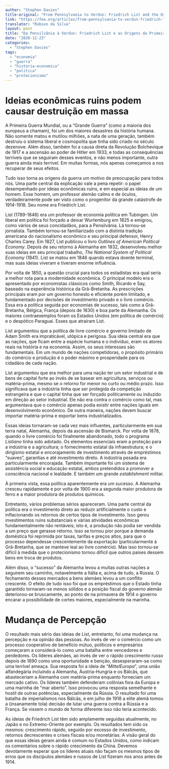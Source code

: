 ```yaml
---
author: "Stephen Davies"
title-original: "From Pennsylvania to Verdun: Friedrich List and the Origins of World War I"
link: "https://fee.org/articles/from-pennsylvania-to-verdun-friedrich-list-and-the-origins-of-world-war-i"
translator: "Robson da Silva"
layout: post
title: "Da Pensilvânia à Verdun: Friedrich List e as Origens da Primeira Guerra Mundial"
date: "2020-12-23"
categories:   
  - "Stephen Davies"
tags: 
  - "economia"
  - "guerra"
  - "historia-economica"
  - "politica"
  - "protecionismo"
---
```


# Ideias econômicas ruins podem causar destruição em massa

A Primeira Guerra Mundial, ou a “Grande Guerra” (como a maioria dos europeus a chamam), foi um dos maiores desastres da história humana. Não somente matou e mutilou milhões, a nata de uma geração, também destruiu o sistema liberal e cosmopolita que tinha sido criado no século dezenove. Além disso, também foi a causa direta da Revolução Bolchevique de 1917 e a ascensão ao poder de Hitler em 1933, e todas as consequências terríveis que se seguiram desses eventos, e não menos importante, outra guerra ainda mais terrível. Em muitas formas, nós apenas começamos a nos recuperar de seus efeitos.

Tudo isso torna as origens da guerra um motivo de preocupação para todos nós. Uma parte central da explicação vale a pena repetir: o papel desempenhado por ideias econômicas ruins, e em especial as ideias de um homem. Esse homem, um professor alemão calmo e de óculos, verdadeiramente pode ser visto como o progenitor da grande catástrofe de 1914-1918. Seu nome era Friedrich List.

List (1789-1846) era um professor de economia política em Tubingen. Um liberal em política foi forçado a deixar Wurtemburg em 1825 e emigrou, como vários de seus concidadãos, para a Pensilvânia. Lá tornou-se jornalista. Também tornou-se familiarizado com a distinta tradição americana do nacionalismo econômico e seu principal defensor, Henry Charles Carey. Em 1827, List publicou o livro _Outlines of American Political Economy_. Depois de seu retorno à Alemanha em 1832, desenvolveu melhor suas ideias em seu principal trabalho, _The National System of Political Economy_ (1841). List se matou em 1846 quando estava doente terminal, mas suas ideias viveram e tiveram enorme influência.

Por volta de 1850, a questão crucial para todos os estadistas era qual seria a melhor rota para a modernidade econômica. O principal modelo era o apresentado por economistas clássicos como Smith, Ricardo e Say, baseado na experiência histórica da Grã-Bretanha. As prescrições principais eram por um governo honesto e eficiente porém limitado, e fundamentado por decisões de investimento privado e o livre comércio. Essa era a política seguida por economias de sucesso, tais como a Grã-Bretanha, Bélgica, França (depois de 1830) e boa parte da Alemanha. Os maiores contraexemplos foram os Estados Unidos (em política de comércio) e o despótico Paraguai. Esses que atraíram List.

List argumentou que a política de livre comércio e governo limitado de Adam Smith era impraticável, utópica e perigosa. Sua ideia central era que as nações, que ficam entre a espécie humana e o indivíduo, eram os atores reais na história e na economia. Assim, os seus interesses são fundamentais. Em um mundo de nações competidoras, o propósito primário do comércio e produção é o poder máximo e prosperidade para os cidadãos de cada nação.

List argumentou que era melhor para uma nação ter um setor industrial e de bens de capital forte ao invés de se basear em agricultura, serviços ou matéria-prima, mesmo se o retorno for menor no curto ou médio prazo. Isso significava que a indústria tinha que ser protegida da competição estrangeira e que o capital tinha que ser forçado politicamente ou induzido em direção ao setor industrial. Ele não era contra o comércio como tal, mas argumentava que o comércio apenas podia existir entre nações iguais em desenvolvimento econômico. De outra maneira, nações devem buscar importar matéria-prima e exportar bens industrializados.

Essas ideias tornaram-se cada vez mais influentes, particularmente em sua terra natal, Alemanha, depois da ascensão de Bismarck. Por volta de 1878, quando o livre comércio foi finalmente abandonado, todo o programa _Listiano_ tinha sido adotado. Os elementos essenciais eram a proteção para a indústria e a agricultura; o fornecimento estatal da infraestrutura; e o dirigismo estatal e encorajamento de investimento através de empréstimos “suaves”, garantias e até investimento direto. A indústria pesada era particularmente encorajada. Também importante foi um sistema de assistência social e educação estatal, ambos pretendidos a promover a consciência nacional e lealdade. E também um grande _establishment_ militar.

À primeira vista, essa política aparentemente era um sucesso. A Alemanha cresceu rapidamente e por volta de 1900 era a segunda maior produtora de ferro e a maior produtora de produtos químicos.

Entretanto, vários problemas sérios apareceram. Uma parte central da política era o investimento direto ao reduzir artificialmente o custo e inflacionando os retornos de certos tipos de investimento. Isso gerou investimentos ruins substanciais e várias atividades econômicas fundamentalmente não rentáveis; isto é, a produção não podia ser vendida a um preço que gerasse retorno. Isso se tornou pior porque a demanda doméstica foi reprimida por taxas, tarifas e preços altos, para que o processo dependesse crescentemente da exportação (particularmente à Grã-Bretanha, que se manteve leal ao livre comércio). Mas isso tornou-se difícil à medida que o protecionismo tornou difícil que outros países dessem bens em troca de produtos.

Além disso, o “sucesso” da Alemanha levou a muitas outras nações a seguirem seu caminho, notavelmente a Itália e, acima de tudo, a Rússia. O fechamento desses mercados a bens alemães levou a um conflito crescente. O efeito de tudo isso foi que os empréstimos que o Estado tinha garantido tornaram-se menos sólidos e a posição fiscal do governo alemão deteriorou-se bruscamente, ao ponto de na primavera de 1914 o governo encarar a possibilidade de cortes maiores, especialmente na marinha.

# Mudança de Percepção

O resultado mais sério das ideias de List, entretanto, foi uma mudança na percepção e na opinião das pessoas. Ao invés de ver o comércio como um processo cooperativo de benefício mútuo, políticos e empresários começaram a considerá-lo como uma batalha entre vencedores e perdedores. Os líderes alemães, ao invés de ver o rápido crescimento russo depois de 1890 como uma oportunidade e benção, desesperaram-se como uma terrível ameaça. Sua resposta foi a ideia de “_MittelEuropa_”, uma união alfandegária incluindo a Alemanha, Áustria-Hungria e os Bálcãs, que abasteceriam a Alemanha com matéria-prima enquanto forneciam um mercado cativo. Os líderes também defenderam colônias fora da Europa e uma marinha de “mar aberto”. Isso provocou uma resposta semelhante e hostil de outras potências, especialmente da Rússia. O resultado foi uma batalha de imperialismos nos Bálcãs, e em julho de 1918 a elite alemã tomou a (insanamente tola) decisão de lutar uma guerra contra a Rússia e a França. Se vissem o mundo de forma diferente isso não teria acontecido.

As ideias de Friedrich List têm sido amplamente seguidas atualmente, no Japão e no Extremo-Oriente por exemplo. Os resultados tem sido os mesmos: crescimento rápido, seguido por excesso de investimento, retornos decrescentes e crises fiscais e/ou monetárias. A visão geral do que essas ideias geram ainda é comum no Estados Unidos, como indicam os comentários sobre o rápido crescimento da China. Devemos devotamente esperar que os líderes atuais não façam os mesmos tipos de erros que os discípulos alemães e russos de List fizeram nos anos antes de 1914.
